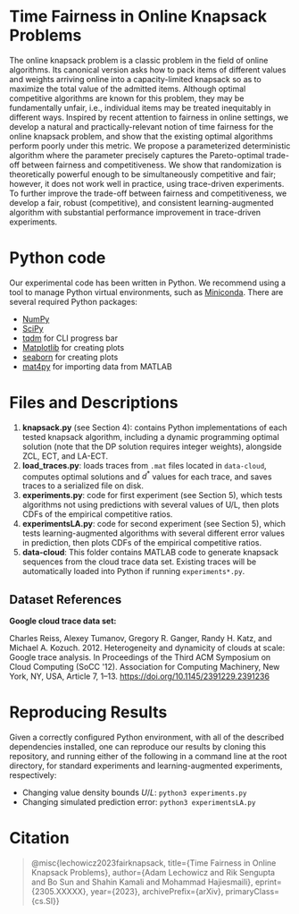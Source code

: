 # Time Fairness in Online Knapsack Problems

The online knapsack problem is a classic problem in the field of online algorithms. Its canonical version asks how to pack items of different values and weights arriving online into a capacity-limited knapsack so as to maximize the total value of the admitted items. Although optimal competitive algorithms are known for this problem, they may be fundamentally unfair, i.e., individual items may be treated inequitably in different ways. Inspired by recent attention to fairness in online settings, we develop a natural and practically-relevant notion of time fairness for the online knapsack problem, and show that the existing optimal algorithms perform poorly under this metric. We propose a parameterized deterministic algorithm where the parameter precisely captures the Pareto-optimal trade-off between fairness and competitiveness. We show that randomization is theoretically powerful enough to be simultaneously competitive and fair; however, it does not work well in practice, using trace-driven experiments. To further improve the trade-off between fairness and competitiveness, we develop a fair, robust (competitive), and consistent learning-augmented algorithm with substantial performance improvement in trace-driven experiments.

# Python code 

Our experimental code has been written in Python.  We recommend using a tool to manage Python virtual environments, such as [Miniconda](https://docs.conda.io/en/latest/miniconda.html).  There are several required Python packages:
- [NumPy](https://numpy.org)
- [SciPy](https://scipy.org)
- [tqdm](https://github.com/tqdm/tqdm) for CLI progress bar
- [Matplotlib](https://matplotlib.org) for creating plots 
- [seaborn](https://seaborn.pydata.org) for creating plots 
- [mat4py](https://pypi.org/project/mat4py/) for importing data from MATLAB 

# Files and Descriptions

1. **knapsack.py** (see Section 4): contains Python implementations of each tested knapsack algorithm, including a dynamic programming optimal solution (note that the DP solution requires integer weights), alongside $\mathsf{ZCL}$, $\mathsf{ECT}$, and $\mathsf{LA\text{-}ECT}$.
2. **load_traces.py**: loads traces from ``.mat`` files located in ``data-cloud``, computes optimal solutions and $d^*$ values for each trace, and saves traces to a serialized file on disk.
3. **experiments.py**: code for first experiment (see Section 5), which tests algorithms not using predictions with several values of U/L, then plots CDFs of the empirical competitive ratios.
4. **experimentsLA.py**: code for second experiment (see Section 5), which tests learning-augmented algorithms with several different error values in prediction, then plots CDFs of the empirical competitive ratios.
5. **data-cloud**: This folder contains MATLAB code to generate knapsack sequences from the cloud trace data set.  Existing traces will be automatically loaded into Python if running ``experiments*.py``.

## Dataset References

**Google cloud trace data set:**

Charles Reiss, Alexey Tumanov, Gregory R. Ganger, Randy H. Katz, and Michael A. Kozuch. 2012. Heterogeneity and dynamicity of clouds at scale: Google trace analysis. In Proceedings of the Third ACM Symposium on Cloud Computing (SoCC '12). Association for Computing Machinery, New York, NY, USA, Article 7, 1–13. https://doi.org/10.1145/2391229.2391236

# Reproducing Results

Given a correctly configured Python environment, with all of the described dependencies installed, one can reproduce our results by cloning this repository, and running either of the following in a command line at the root directory, for standard experiments and learning-augmented experiments, respectively:

- Changing value density bounds $U/L$: `` python3 experiments.py ``
- Changing simulated prediction error: `` python3 experimentsLA.py ``


# Citation

> @misc{lechowicz2023fairknapsack, 
> title={Time Fairness in Online Knapsack Problems},
> author={Adam Lechowicz and Rik Sengupta and Bo Sun and Shahin Kamali and Mohammad Hajiesmaili},
> eprint={2305.XXXXX},
> year={2023},
> archivePrefix={arXiv},
> primaryClass={cs.SI}}

